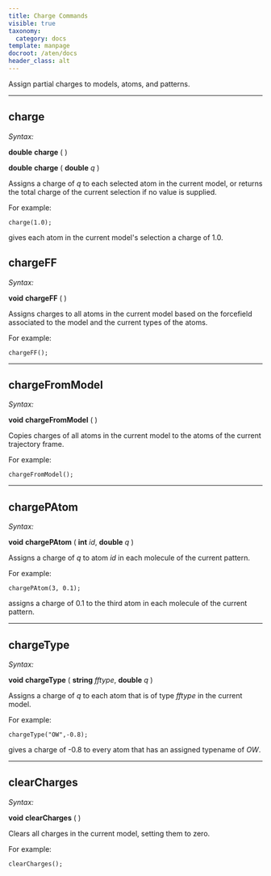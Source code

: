 ```yaml
---
title: Charge Commands
visible: true
taxonomy:
  category: docs
template: manpage
docroot: /aten/docs
header_class: alt
---
```


Assign partial charges to models, atoms, and patterns.

---

## charge <a id="charge"></a>

_Syntax:_

**double** **charge** ( )

**double** **charge** ( **double** _q_ )

Assigns a charge of _q_ to each selected atom in the current model, or returns the total charge of the current selection if no value is supplied.

For example:


```
charge(1.0);
```


gives each atom in the current model's selection a charge of 1.0.

## chargeFF <a id="chargeff"></a>

_Syntax:_

**void** **chargeFF** ( )

Assigns charges to all atoms in the current model based on the forcefield associated to the model and the current types of the atoms.

For example:


```
chargeFF();
```


---

## chargeFromModel <a id="chargefrommodel"></a>

_Syntax:_

**void** **chargeFromModel** ( )

Copies charges of all atoms in the current model to the atoms of the current trajectory frame.

For example:


```
chargeFromModel();
```


---

## chargePAtom <a id="chargepatom"></a>

_Syntax:_

**void** **chargePAtom** ( **int** _id_, **double** _q_ )

Assigns a charge of _q_ to atom _id_ in each molecule of the current pattern.

For example:


```
chargePAtom(3, 0.1);
```


assigns a charge of 0.1 to the third atom in each molecule of the current pattern.

---

## chargeType <a id="chargetype"></a>

_Syntax:_

**void** **chargeType** ( **string** _fftype_, **double** _q_ )

Assigns a charge of _q_ to each atom that is of type _fftype_ in the current model.

For example:


```
chargeType("OW",-0.8);
```


gives a charge of -0.8 to every atom that has an assigned typename of _OW_.

---

## clearCharges <a id="clearcharges"></a>

_Syntax:_

**void** **clearCharges** ( )

Clears all charges in the current model, setting them to zero.

For example:


```
clearCharges();
```



